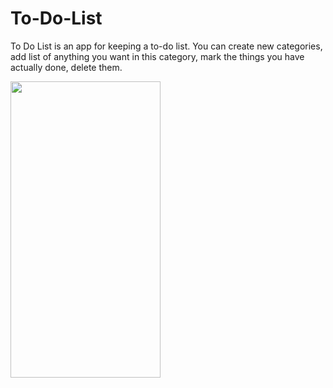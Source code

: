 # To-Do-List
To Do List is an app for keeping a to-do list. You can create new categories, add list of anything you want in this category, mark the things you have actually done, delete them.

<img src="https://user-images.githubusercontent.com/81510416/216842133-f1db6ac5-fc82-455f-99b9-63005635138c.gif" width="240" height="474"/>

